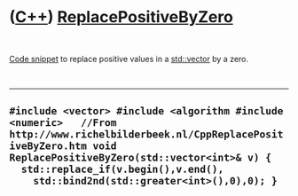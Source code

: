 



 

 

 

 

 

([C++](Cpp.htm)) [ReplacePositiveByZero](CppReplacePositiveByZero.htm)
======================================================================

 

[Code snippet](CppCodeSnippets.htm) to replace positive values in a
[std::vector](CppVector.htm) by a zero.

 

  ------------------------------------------------------------------------------------------------------------------------------------------------------------------------------------------------------------------------------------------------------------------------
  ` #include <vector> #include <algorithm #include <numeric>   //From http://www.richelbilderbeek.nl/CppReplacePositiveByZero.htm void ReplacePositiveByZero(std::vector<int>& v) {   std::replace_if(v.begin(),v.end(),     std::bind2nd(std::greater<int>(),0),0); } `
  ------------------------------------------------------------------------------------------------------------------------------------------------------------------------------------------------------------------------------------------------------------------------

 

 

 

 

 





 



